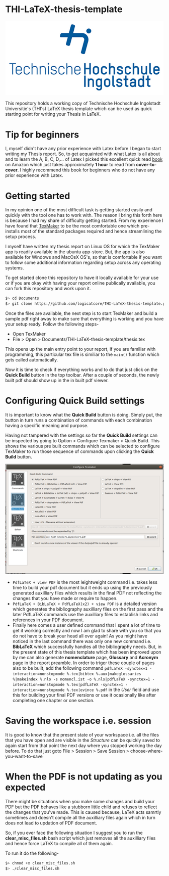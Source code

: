 # THI-LaTeX-thesis-template
![](./images/thiRGB.jpg)

This repository holds a working copy of Technische Hochschule Ingolstadt Universitie's (THI's) LaTeX thesis template which can be used as quick starting point for writing your Thesis in LaTeX.

# Tip for beginners
I, myself didn't have any prior experience with Latex before I began to start writing my Thesis report. So, to get 
acquainted with what Latex is all about and to learn the A, B, C, D,... of Latex I picked this excellent quick read
[book](https://www.amazon.de/gp/product/1543162649/ref=ppx_yo_dt_b_asin_title_o08_s00?ie=UTF8&psc=1) on Amazon which 
just takes approximately **1 hour** to read from **cover-to-cover**. I highly recommend this book for beginners who do 
not have any prior experience with Latex.

# Getting started
In my opinion one of the most difficult task is getting started easily and quickly with the tool one has to work with. 
The reason I bring this forth here is because I had my share of difficulty getting started. From my experience I have 
found that [TexMaker](https://www.xm1math.net/texmaker/) to be the most comfortable one which pre-installs most of the 
standard packages required and hence streamlining the setup process.

I myself have written my thesis report on Linux OS for which the TexMaker app is readily available in the ubuntu 
app-store. But, the app is also available for Windows and MacOsX OS's, so that is comfortable if you want to follow some
 additional information regarding setup across any operating systems.

To get started clone this repository to have it locally available for your use or if you are okay with having your report
online publically available, you can fork this repository and work upon it.

```bash
$> cd Documents
$> git clone https://github.com/logicatcore/THI-LaTeX-thesis-template.git
```
Once the files are available, the next step is to start TexMaker and build a sample pdf right away to make sure that 
everything is working and you have your setup ready. Follow the following steps-
* Open TexMaker
* File > Open > Documents/THI-LaTeX-thesis-template/thesis.tex

This opens up the main entry point to your report, if you are familiar with programming, this particular tex file is 
similiar to the `main()` function which gets called automatically.

Now it is time to check if everything works and to do that just click on the **Quick Build** button in the top toolbar. 
After a couple of seconds, the newly built pdf should show up in the in built pdf viewer.

# Configuring Quick Build settings
It is important to know what the **Quick Build** button is doing. Simply put, the button in turn runs a combination of
 commands with each combination having a specific meaning and purpose.

Having not tampered with the settings so far the **Quick Build** settings can be inspected by going to 
Option > Configure Texmaker > Quick Build. This shows the various pre built commands which can be selected to configure
 TexMaker to run those sequence of commands upon clicking the **Quick Build** button.

![](./misc/configure.png)

* `PdfLaTeX + view PDF` is the most leightweight command i.e. takes less time to build your pdf document but it ends up 
using the previously generated auxilliary files which results in the final PDF not reflecting the changes that you have
  made or require to happen.
* `PdfLaTeX + BibLaTeX + PdfLaTeX(x2) + view PDF` is a detailed version which generates the bibliography auxilliary 
files on the first pass and the later PdfLaTeX commands use the auxilliary files to establish links and references in 
  your PDF document.
* Finally here comes a user defined command that I spent a lot of time to get it working correctly and now I am glad to 
share with you so that you do not have to break your head all over again! As you might have noticed in the last command 
  there was only one new command i.e. **BibLaTeX** which successfully handles all the bibliography needs. But, in the
  present state of this thesis template which has been improved upon by me can also generate **nomenclature** page, 
  **Glossary** and **Acronym** page in the report preamble. In order to triger these couple of pages also to be built, 
  add the following command 
  `pdfLaTeX -synctex=1 -interaction=nonstopmode %.tex|bibtex %.aux|makeglossaries %|makeindex %.nlo -s nomencl.ist -o %.nls|pdfLaTeX -synctex=1 -interaction=nonstopmode %.tex|pdfLaTeX -synctex=1 -interaction=nonstopmode %.tex|evince %.pdf`
  in the *User* field and use this for building your final PDF versions or use it ocasionally like after completing one
  chapter or one section.
  
# Saving the workspace i.e. session
It is good to know that the present state of your workspace i.e. all the files that you have open and are visible in 
the *Structure* can be quickly saved to again start from that point the next day where you stopped working the day 
before. To do that just goto File > Session > Save Session > choose-where-you-want-to-save

# When the PDF is not updating as you expected
There might be situations when you make some changes and build your PDF but the PDF behaves like a stubborn little child
and refuses to reflect the changes that you've made. This is caused because, LaTeX acts samrtly sometimes and doesn't 
compile all the auxilliary files again which in turn does not lead to updation of PDF document.

So, if you ever face the following situation I suggest you to run the **clear_misc_files.sh** bash script which just 
removes all the auxilliary files and hence force LaTeX to compile all of them again.

To run it do the following-
```bash
$> chmod +x clear_misc_files.sh
$> ./clear_misc_files.sh
```
